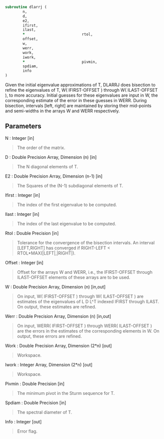```fortran
subroutine dlarrj (
		n,
		d,
		e2,
		ifirst,
		ilast,
		*                          rtol,
		offset,
		w,
		werr,
		work,
		iwork,
		*                          pivmin,
		spdiam,
		info
)
```

 Given the initial eigenvalue approximations of T, DLARRJ
 does  bisection to refine the eigenvalues of T,
 W( IFIRST-OFFSET ) through W( ILAST-OFFSET ), to more accuracy. Initial
 guesses for these eigenvalues are input in W, the corresponding estimate
 of the error in these guesses in WERR. During bisection, intervals
 [left, right] are maintained by storing their mid-points and
 semi-widths in the arrays W and WERR respectively.

## Parameters
N : Integer [in]
> The order of the matrix.

D : Double Precision Array, Dimension (n) [in]
> The N diagonal elements of T.

E2 : Double Precision Array, Dimension (n-1) [in]
> The Squares of the (N-1) subdiagonal elements of T.

Ifirst : Integer [in]
> The index of the first eigenvalue to be computed.

Ilast : Integer [in]
> The index of the last eigenvalue to be computed.

Rtol : Double Precision [in]
> Tolerance for the convergence of the bisection intervals.
> An interval [LEFT,RIGHT] has converged if
> RIGHT-LEFT < RTOL*MAX(|LEFT|,|RIGHT|).

Offset : Integer [in]
> Offset for the arrays W and WERR, i.e., the IFIRST-OFFSET
> through ILAST-OFFSET elements of these arrays are to be used.

W : Double Precision Array, Dimension (n) [in,out]
> On input, W( IFIRST-OFFSET ) through W( ILAST-OFFSET ) are
> estimates of the eigenvalues of L D L^T indexed IFIRST through
> ILAST.
> On output, these estimates are refined.

Werr : Double Precision Array, Dimension (n) [in,out]
> On input, WERR( IFIRST-OFFSET ) through WERR( ILAST-OFFSET ) are
> the errors in the estimates of the corresponding elements in W.
> On output, these errors are refined.

Work : Double Precision Array, Dimension (2*n) [out]
> Workspace.

Iwork : Integer Array, Dimension (2*n) [out]
> Workspace.

Pivmin : Double Precision [in]
> The minimum pivot in the Sturm sequence for T.

Spdiam : Double Precision [in]
> The spectral diameter of T.

Info : Integer [out]
> Error flag.

